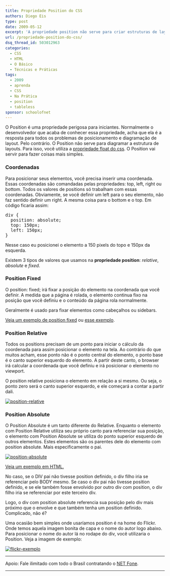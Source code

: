 ```yaml
---
title: Propriedade Position do CSS
authors: Diego Eis
type: post
date: 2009-05-12
excerpt: 'A propriedade position não serve para criar estruturas de layouts. Você o usará para coisas mais simples. Existem 3 tipos: relative, absolute e fixed. Entenda como eles funcionam e quais as suas relações.'
url: /propriedade-position-do-css/
dsq_thread_id: 503012963
categories:
  - CSS
  - HTML
  - O Básico
  - Técnicas e Práticas
tags:
  - 2009
  - aprenda
  - CSS
  - Na Prática
  - position
  - tableless
sponsor: schoolofnet
---
```


O Position é uma propriedade perigosa para iniciantes. Normalmente o desenvolvedor que acaba de conhecer essa propriedade, acha que ela é a resposta para todos os problemas de posicionamento e diagramação de layout. Pelo contrário. O Position não serve para diagramar a estrutura de layouts. Para isso, você utiliza a [propriedade float do css][1]. O Position vai servir para fazer coisas mais simples. 

### Coordenadas

Para posicionar seus elementos, você precisa inserir uma coordenada. Essas coordenadas são comandadas pelas propriedades: top, left, right ou bottom. Todos os valores de positions só trabalham com essas coordenadas. Obviamente, se você definir um left para o seu elemento, não faz sentido definir um right. A mesma coisa para o bottom e o top. Em código ficaria assim:

<pre class="lang-css">div {
  position: absolute;
  top: 150px;
  left: 150px;
}
</pre>

Nesse caso eu posicionei o elemento a 150 pixels do topo e 150px da esquerda. 

Existem 3 tipos de valores que usamos na **propriedade position**: _relative_, _absolute_ e _fixed_. 

### Position Fixed

O position: fixed; irá fixar a posição do elemento na coordenada que você definir. A medida que a página é rolada, o elemento continua fixo na posição que você definiu e o conteúdo da página rola normalmente. 

Geralmente é usado para fixar elementos como cabeçalhos ou sidebars.
  
[Veja um exemplo de position fixed][2] ou [esse exemplo][3].

### Position Relative

Todos os positions precisam de um ponto para iniciar o cálculo da coordenada para assim posicionar o elemento na tela. Ao contrário do que muitos acham, esse ponto não é o ponto central do elemento, o ponto base é o canto superior esquerdo do elemento. A partir deste canto, o browser irá calcular a coordenada que você definiu e irá posicionar o elemento no viewport.

O position relative posiciona o elemento em relação a si mesmo. Ou seja, o ponto zero será o canto superior esquerdo, e ele começará a contar a partir dali. 

[<img src="https://raw.githubusercontent.com/diegoeis/tableless-static-images/master/2009/05/position-relative.gif" alt="position-relative" title="position-relative" width="400" height="400" class="alignnone size-full wp-image-1408" srcset="uploads/2009/05/position-relative.gif 400w, uploads/2009/05/position-relative-150x150.gif 150w, uploads/2009/05/position-relative-300x300.gif 300w" sizes="(max-width: 400px) 100vw, 400px" />][4]

### Position Absolute

O Position Absolute é um tanto diferente do Relative. Enquanto o elemento com Position Relative utiliza seu próprio canto para referenciar sua posição, o elemento com Position Absolute se utiliza do ponto superior esquerdo de outros elementos. Estes elementos são os parentes dele do elemento com position absolute. Mais especificamente o pai.

[<img src="https://raw.githubusercontent.com/diegoeis/tableless-static-images/master/2009/05/position-absolute.gif" alt="position-absolute" title="position-absolute" width="500" height="500" class="alignnone size-full wp-image-1409" srcset="uploads/2009/05/position-absolute.gif 500w, uploads/2009/05/position-absolute-150x150.gif 150w, uploads/2009/05/position-absolute-300x300.gif 300w" sizes="(max-width: 500px) 100vw, 500px" />][5]

[Veja um exemplo em HTML.][6]

No caso, se o DIV pai não tivesse position definido, o div filho iria se referenciar pelo BODY mesmo. Se caso o div pai não tivesse position definido, e se ele também fosse envolvido por outro div com position, o div filho iria se referenciar por este terceiro div.
  
Logo, o div com position absolute referencia sua posição pelo div mais próximo que o envolve e que também tenha um position definido. Complicado, não é?

Uma ocasião bem simples onde usaríamos position é na home do Flickr. Onde temos aquela imagem bonita de capa e o nome do autor logo abaixo. Para posicionar o nome do autor lá no rodape do div, você utilizaria o Position. Veja a imagem de exemplo:

[<img src="https://raw.githubusercontent.com/diegoeis/tableless-static-images/master/2009/05/flickr-exemplo.jpg" alt="flickr-exemplo" title="flickr-exemplo" width="578" height="411" class="alignnone size-full wp-image-1414" srcset="uploads/2009/05/flickr-exemplo.jpg 578w, uploads/2009/05/flickr-exemplo-300x213.jpg 300w" sizes="(max-width: 578px) 100vw, 578px" />][7]

---

Apoio: Fale ilimitado com todo o Brasil contratando o [NET Fone](https://www.telefonenet.com.br/net/net-fone/).

---

 [1]: https://tableless.com.br/propriedade-float-do-css
 [2]: https://raw.githubusercontent.com/diegoeis/tableless-static-images/master/2009/04/fixed.html
 [3]: https://tableless.github.io/exemplos/position-fixed.html
 [4]: https://raw.githubusercontent.com/diegoeis/tableless-static-images/master/2009/05/position-relative.gif
 [5]: https://raw.githubusercontent.com/diegoeis/tableless-static-images/master/2009/05/position-absolute.gif
 [6]: https://raw.githubusercontent.com/diegoeis/tableless-static-images/master/2009/05/position-absolute.html "Exemplo de com funciona o Position Absolute"
 [7]: https://raw.githubusercontent.com/diegoeis/tableless-static-images/master/2009/05/flickr-exemplo.jpg